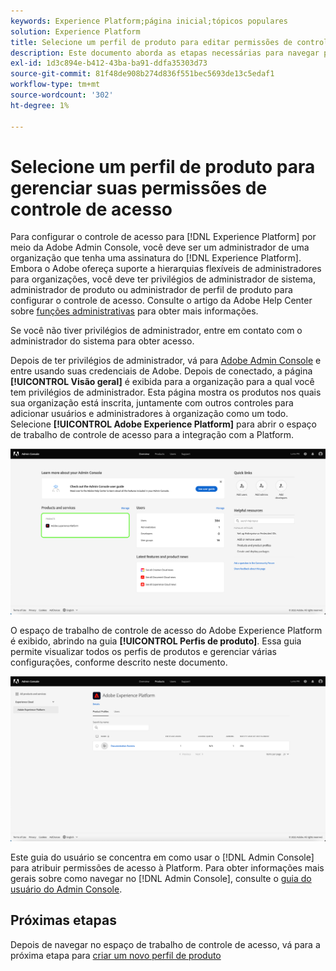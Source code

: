 ```yaml
---
keywords: Experience Platform;página inicial;tópicos populares
solution: Experience Platform
title: Selecione um perfil de produto para editar permissões de controle de acesso
description: Este documento aborda as etapas necessárias para navegar pelo espaço de trabalho de controle de acesso. Para configurar o controle de acesso para o Experience Platform por meio do Adobe Admin Console, você deve ser um administrador de uma organização que tenha uma assinatura do Experience Platform.
exl-id: 1d3c894e-b412-43ba-ba91-ddfa35303d73
source-git-commit: 81f48de908b274d836f551bec5693de13c5edaf1
workflow-type: tm+mt
source-wordcount: '302'
ht-degree: 1%

---
```


# Selecione um perfil de produto para gerenciar suas permissões de controle de acesso

Para configurar o controle de acesso para [!DNL Experience Platform] por meio da Adobe Admin Console, você deve ser um administrador de uma organização que tenha uma assinatura do [!DNL Experience Platform]. Embora o Adobe ofereça suporte a hierarquias flexíveis de administradores para organizações, você deve ter privilégios de administrador de sistema, administrador de produto ou administrador de perfil de produto para configurar o controle de acesso. Consulte o artigo da Adobe Help Center sobre [funções administrativas](https://helpx.adobe.com/br/enterprise/using/admin-roles.html) para obter mais informações.

Se você não tiver privilégios de administrador, entre em contato com o administrador do sistema para obter acesso.

Depois de ter privilégios de administrador, vá para [Adobe Admin Console](https://adminconsole.adobe.com) e entre usando suas credenciais de Adobe. Depois de conectado, a página **[!UICONTROL Visão geral]** é exibida para a organização para a qual você tem privilégios de administrador. Esta página mostra os produtos nos quais sua organização está inscrita, juntamente com outros controles para adicionar usuários e administradores à organização como um todo. Selecione **[!UICONTROL Adobe Experience Platform]** para abrir o espaço de trabalho de controle de acesso para a integração com a Platform.

![selecionar produto](../images/select-product.png)

O espaço de trabalho de controle de acesso do Adobe Experience Platform é exibido, abrindo na guia **[!UICONTROL Perfis de produto]**. Essa guia permite visualizar todos os perfis de produtos e gerenciar várias configurações, conforme descrito neste documento.

![selecionar perfil de produto](../images/select-product-profile.png)

Este guia do usuário se concentra em como usar o [!DNL Admin Console] para atribuir permissões de acesso à Platform. Para obter informações mais gerais sobre como navegar no [!DNL Admin Console], consulte o [guia do usuário do Admin Console](https://helpx.adobe.com/br/enterprise/using/admin-console.html).

## Próximas etapas

Depois de navegar no espaço de trabalho de controle de acesso, vá para a próxima etapa para [criar um novo perfil de produto](create-profile.md)
